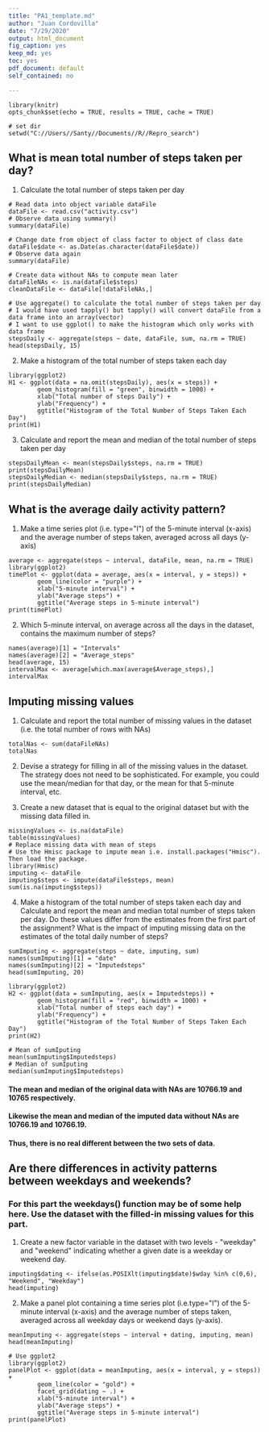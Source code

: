 ```yaml
---
title: "PA1_template.md"
author: "Juan Cordovilla"
date: "7/29/2020"
output: html_document
fig_caption: yes
keep_md: yes
toc: yes
pdf_document: default
self_contained: no

---
```


```{r setpotions, echo=TRUE}
library(knitr)
opts_chunk$set(echo = TRUE, results = TRUE, cache = TRUE)
```

```{r directory}
# set dir
setwd("C://Users//Santy//Documents//R//Repro_search")
```
## What is mean total number of steps taken per day?

1. Calculate the total number of steps taken per day

```{r readfile}
# Read data into object variable dataFile
dataFile <- read.csv("activity.csv")
# Observe data using summary()
summary(dataFile)
```

```{r classdate}
# Change date from object of class factor to object of class date
dataFile$date <- as.Date(as.character(dataFile$date))
# Observe data again
summary(dataFile)
```

```{r cleandata}
# Create data without NAs to compute mean later
dataFileNAs <- is.na(dataFile$steps)
cleanDataFile <- dataFile[!dataFileNAs,]
```

```{r sumdata}
# Use aggregate() to calculate the total number of steps taken per day
# I would have used tapply() but tapply() will convert dataFile from a data frame into an array(vector)
# I want to use ggplot() to make the histogram which only works with data frame 
stepsDaily <- aggregate(steps ~ date, dataFile, sum, na.rm = TRUE)
head(stepsDaily, 15)
```

2. Make a histogram of the total number of steps taken each day

```{r histogramH1, fig.height=5, fig.width=7}
library(ggplot2)
H1 <- ggplot(data = na.omit(stepsDaily), aes(x = steps)) + 
        geom_histogram(fill = "green", binwidth = 1000) +
        xlab("Total number of steps Daily") +
        ylab("Frequency") +
        ggtitle("Histogram of the Total Number of Steps Taken Each Day")
print(H1)
```

3. Calculate and report the mean and median of the total number of steps taken per day

```{r meanMedian1}
stepsDailyMean <- mean(stepsDaily$steps, na.rm = TRUE)
print(stepsDailyMean)
stepsDailyMedian <- median(stepsDaily$steps, na.rm = TRUE)
print(stepsDailyMedian)
```

## What is the average daily activity pattern?

1. Make a time series plot (i.e. type="l") of the 5-minute interval (x-axis) and the average number of steps taken, averaged across all days (y-axis)

```{r linetimeplot, fig.height=5}
average <- aggregate(steps ~ interval, dataFile, mean, na.rm = TRUE)
library(ggplot2)
timePlot <- ggplot(data = average, aes(x = interval, y = steps)) +
        geom_line(color = "purple") +
        xlab("5-minute interval") +
        ylab("Average steps") +
        ggtitle("Average steps in 5-minute interval")
print(timePlot)
```

2. Which 5-minute interval, on average across all the days in the dataset, contains the maximum number of steps?
```{r maxstep}
names(average)[1] = "Intervals"
names(average)[2] = "Average_steps"
head(average, 15)
intervalMax <- average[which.max(average$Average_steps),]
intervalMax
```

## Imputing missing values

1. Calculate and report the total number of missing values in the dataset (i.e. the total number of rows with NAs)
```{r sumNAs}
totalNas <- sum(dataFileNAs)
totalNas
```

2. Devise a strategy for filling in all of the missing values in the dataset. The strategy does not need to be sophisticated. For example, you could use the mean/median for that day, or the mean for that 5-minute interval, etc.

3. Create a new dataset that is equal to the original dataset but with the missing data filled in.
```{r replaceNAs}
missingValues <- is.na(dataFile)
table(missingValues)
# Replace missing data with mean of steps
# Use the Hmisc package to impute mean i.e. install.packages("Hmisc"). Then load the package.
library(Hmisc)
imputing <- dataFile
imputing$steps <- impute(dataFile$steps, mean)
sum(is.na(imputing$steps))
```

4. Make a histogram of the total number of steps taken each day and Calculate and report the mean and median total number of steps taken per day. Do these values differ from the estimates from the first part of the assignment? What is the impact of imputing missing data on the estimates of the total daily number of steps?

```{r sumImputed}
sumImputing <- aggregate(steps ~ date, imputing, sum)
names(sumImputing)[1] = "date"
names(sumImputing)[2] = "Imputedsteps"
head(sumImputing, 20)
```

```{r histogramH2, fig.height=5, fig.width=7}
library(ggplot2)
H2 <- ggplot(data = sumImputing, aes(x = Imputedsteps)) +
        geom_histogram(fill = "red", binwidth = 1000) +
        xlab("Total number of steps each day") +
        ylab("Frequency") +
        ggtitle("Histogram of the Total Number of Steps Taken Each Day")
print(H2)
```

```{r meanMedian2}
# Mean of sumIputing
mean(sumImputing$Imputedsteps)
# Median of sumIputing
median(sumImputing$Imputedsteps)
```


#### The mean and median of the original data with NAs are 10766.19 and 10765 respectively.
#### Likewise the mean and median of the imputed data without NAs are 10766.19 and 10766.19.
#### Thus, there is no real different between the two sets of data.

## Are there differences in activity patterns between weekdays and weekends?

### For this part the weekdays() function may be of some help here. Use the dataset with the filled-in missing values for this part.

1. Create a new factor variable in the dataset with two levels - "weekday" and "weekend" indicating whether a given date is a weekday or weekend day.
```{r weeklevels}
imputing$dating <- ifelse(as.POSIXlt(imputing$date)$wday %in% c(0,6), "Weekend", "Weekday")
head(imputing)
```

2. Make a panel plot containing a time series plot (i.e.type="l") of the 5-minute interval (x-axis) and the average number of steps taken, averaged across all weekday days or weekend days (y-axis).
```{r meanweeklevels}
meanImputing <- aggregate(steps ~ interval + dating, imputing, mean)
head(meanImputing)
```

```{r panelplot, fig.height=5}
# Use ggplot2
library(ggplot2)
panelPlot <- ggplot(data = meanImputing, aes(x = interval, y = steps)) +
        geom_line(color = "gold") +
        facet_grid(dating ~ .) +
        xlab("5-minute interval") +
        ylab("Average steps") +
        ggtitle("Average steps in 5-minute interval")
print(panelPlot)
```
